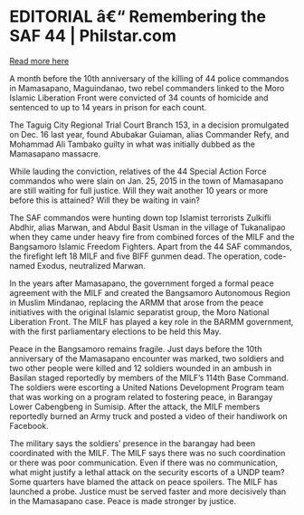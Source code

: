 # EDITORIAL â€“ Remembering the SAF 44 | Philstar.com

[Read more here](https://www.philstar.com/opinion/2025/01/27/2417090/editorial-remembering-saf-44)

A month before the 10th anniversary of the killing of 44 police commandos in Mamasapano, Maguindanao, two rebel commanders linked to the Moro Islamic Liberation Front were convicted of 34 counts of homicide and sentenced to up to 14 years in prison for each count.

The Taguig City Regional Trial Court Branch 153, in a decision promulgated on Dec. 16 last year, found Abubakar Guiaman, alias Commander Refy, and Mohammad Ali Tambako guilty in what was initially dubbed as the Mamasapano massacre.

While lauding the conviction, relatives of the 44 Special Action Force commandos who were slain on Jan. 25, 2015 in the town of Mamasapano are still waiting for full justice. Will they wait another 10 years or more before this is attained? Will they be waiting in vain?

The SAF commandos were hunting down top Islamist terrorists Zulkifli Abdhir, alias Marwan, and Abdul Basit Usman in the village of Tukanalipao when they came under heavy fire from combined forces of the MILF and the Bangsamoro Islamic Freedom Fighters. Apart from the 44 SAF commandos, the firefight left 18 MILF and five BIFF gunmen dead. The operation, code-named Exodus, neutralized Marwan.

In the years after Mamasapano, the government forged a formal peace agreement with the MILF and created the Bangsamoro Autonomous Region in Muslim Mindanao, replacing the ARMM that arose from the peace initiatives with the original Islamic separatist group, the Moro National Liberation Front. The MILF has played a key role in the BARMM government, with the first parliamentary elections to be held this May.

Peace in the Bangsamoro remains fragile. Just days before the 10th anniversary of the Mamasapano encounter was marked, two soldiers and two other people were killed and 12 soldiers wounded in an ambush in Basilan staged reportedly by members of the MILF’s 114th Base Command. The soldiers were escorting a United Nations Development Program team that was working on a program related to fostering peace, in Barangay Lower Cabengbeng in Sumisip. After the attack, the MILF members reportedly burned an Army truck and posted a video of their handiwork on Facebook.

The military says the soldiers’ presence in the barangay had been coordinated with the MILF. The MILF says there was no such coordination or there was poor communication. Even if there was no communication, what might justify a lethal attack on the security escorts of a UNDP team? Some quarters have blamed the attack on peace spoilers. The MILF has launched a probe. Justice must be served faster and more decisively than in the Mamasapano case. Peace is made stronger by justice.